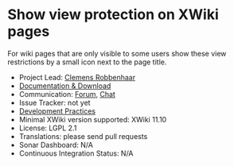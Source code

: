 # Show view protection on XWiki pages

For wiki pages that are only visible to some users show these view restrictions by a small icon next to the page title.


* Project Lead: [Clemens Robbenhaar](https://www.xwiki.org/xwiki/bin/view/XWiki/ClemensRobbenhaar)
* [Documentation & Download](https://extensions.xwiki.org/xwiki/bin/view/Extension/Show%20View%20Restrictions)
* Communication: [Forum](https://forum.xwiki.org/>), [Chat](https://dev.xwiki.org/xwiki/bin/view/Community/Chat)
* Issue Tracker: not yet
* [Development Practices](https://dev.xwiki.org/xwiki/bin/view/Community/ApplicationDevelopmentBestPractices)
* Minimal XWiki version supported: XWiki 11.10
* License: LGPL 2.1
* Translations: please send pull requests
* Sonar Dashboard: N/A
* Continuous Integration Status: N/A
